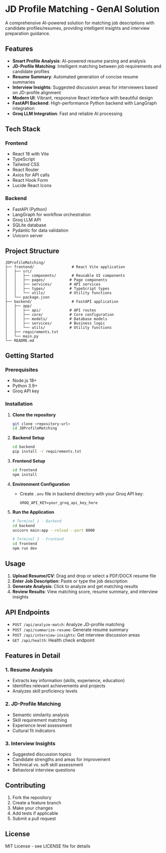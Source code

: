 # JD Profile Matching - GenAI Solution

A comprehensive AI-powered solution for matching job descriptions with candidate profiles/resumes, providing intelligent insights and interview preparation guidance.

## Features

- **Smart Profile Analysis**: AI-powered resume parsing and analysis
- **JD-Profile Matching**: Intelligent matching between job requirements and candidate profiles
- **Resume Summary**: Automated generation of concise resume summaries
- **Interview Insights**: Suggested discussion areas for interviewers based on JD-profile alignment
- **Modern UI**: Vibrant, responsive React interface with beautiful design
- **FastAPI Backend**: High-performance Python backend with LangGraph integration
- **Groq LLM Integration**: Fast and reliable AI processing

## Tech Stack

### Frontend
- React 18 with Vite
- TypeScript
- Tailwind CSS
- React Router
- Axios for API calls
- React Hook Form
- Lucide React Icons

### Backend
- FastAPI (Python)
- LangGraph for workflow orchestration
- Groq LLM API
- SQLite database
- Pydantic for data validation
- Uvicorn server

## Project Structure

```
JDProfileMatching/
├── frontend/                 # React Vite application
│   ├── src/
│   │   ├── components/       # Reusable UI components
│   │   ├── pages/           # Page components
│   │   ├── services/        # API services
│   │   ├── types/           # TypeScript types
│   │   └── utils/           # Utility functions
│   └── package.json
├── backend/                  # FastAPI application
│   ├── app/
│   │   ├── api/             # API routes
│   │   ├── core/            # Core configuration
│   │   ├── models/          # Database models
│   │   ├── services/        # Business logic
│   │   └── utils/           # Utility functions
│   ├── requirements.txt
│   └── main.py
└── README.md
```

## Getting Started

### Prerequisites
- Node.js 18+
- Python 3.9+
- Groq API key

### Installation

1. **Clone the repository**
   ```bash
   git clone <repository-url>
   cd JDProfileMatching
   ```

2. **Backend Setup**
   ```bash
   cd backend
   pip install -r requirements.txt
   ```

3. **Frontend Setup**
   ```bash
   cd frontend
   npm install
   ```

4. **Environment Configuration**
   - Create `.env` file in backend directory with your Groq API key:
     ```
     GROQ_API_KEY=your_groq_api_key_here
     ```

5. **Run the Application**
   ```bash
   # Terminal 1 - Backend
   cd backend
   uvicorn main:app --reload --port 8000

   # Terminal 2 - Frontend
   cd frontend
   npm run dev
   ```

## Usage

1. **Upload Resume/CV**: Drag and drop or select a PDF/DOCX resume file
2. **Enter Job Description**: Paste or type the job description
3. **Generate Analysis**: Click to analyze and get matching results
4. **Review Results**: View matching score, resume summary, and interview insights

## API Endpoints

- `POST /api/analyze-match`: Analyze JD-profile matching
- `POST /api/summarize-resume`: Generate resume summary
- `POST /api/interview-insights`: Get interview discussion areas
- `GET /api/health`: Health check endpoint

## Features in Detail

### 1. Resume Analysis
- Extracts key information (skills, experience, education)
- Identifies relevant achievements and projects
- Analyzes skill proficiency levels

### 2. JD-Profile Matching
- Semantic similarity analysis
- Skill requirement matching
- Experience level assessment
- Cultural fit indicators

### 3. Interview Insights
- Suggested discussion topics
- Candidate strengths and areas for improvement
- Technical vs. soft skill assessment
- Behavioral interview questions

## Contributing

1. Fork the repository
2. Create a feature branch
3. Make your changes
4. Add tests if applicable
5. Submit a pull request

## License

MIT License - see LICENSE file for details
